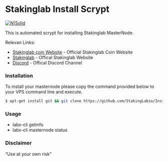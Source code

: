 # Stakinglab Install Scrypt

[![N|Solid](https://labcoin.io/assets/images/logo-blue-362x80.png)](https://labcoin.io)

This is automated scrypt for installing Stakinglab MasterNode.

Relevan Links:

* [Stakinglab coin Website](https://labcoin.io/) - Official Stakinglab Coin Website
* [Stakinglab](https://stakinglab.io/) - Offical Stakinglab Website
* [Discord](https://discord.gg/rKme5zd) - Offical Discord Channel

### Installation

To install your masternode please copy the command provided below to your VPS command line and execute.
```sh
$ apt-get install git && git clone https://github.com/StakingLabio/InstallScryptLABX && cd InstallScryptLABX && bash LABX-install-script-2.sh
```

### Usage

 * labx-cli getinfo
 * labx-cli masternode status

### Disclaimer 
“Use at your own risk”
